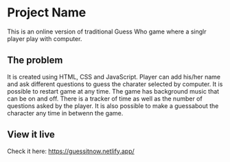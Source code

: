 # Project Name

This is an online version of traditional Guess Who game where a singlr player play with computer.

## The problem

It is created using HTML, CSS and JavaScript. Player can add his/her name and ask different questions to guess the charater selected by computer. It is possible to restart game at any time. The game has background music that can be on and off. There is a tracker of time as well as the number of questions asked by the player. It is also possible to make a guessabout the character any time in betwenn the game. 

## View it live

Check it here: https://guessitnow.netlify.app/
